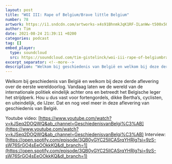 ```yaml
---
layout: post
title: "WOI III: Rape of Belgium/Brave little Belgium"
number: 78
artwork: https://i1.sndcdn.com/artworks-x4s91BhnmkJqK1RF-ILanWw-t500x500.jpg
author: Tim
date: 2021-08-24 21:39:11 +0200
categories: podcast
tag: []
embed_player:
  type: soundcloud
  src: https://soundcloud.com/tim-gistelinck/woi-iii-rape-of-belgiumbrave-little-belgium
excerpt_separator: <!--more-->
description: "Welkom bij geschiedenis van België en welkom bij deze derde aflevering over de eerste wereldoorlog."
---
```

Welkom bij geschiedenis van België en welkom bij deze derde aflevering over de eerste wereldoorlog. Vandaag laten we de wereld van de internationale politiek eindelijk achter ons en betreedt het Belgische leger het strijdperk. Hou u dus vast voor fortengordels, dikke Bertha’s, cyclisten, en uiteindelijk, de IJzer. Dat en nog veel meer in deze aflevering van geschiedenis van België.

Youtube video: [https://www.youtube.com/watch?v=kJSeq2DOQWQ&ab_channel=GeschiedenisvanBelgi%C3%AB](https://www.youtube.com/watch?v=kJSeq2DOQWQ&ab_channel=GeschiedenisvanBelgi%C3%AB)
Interview: [https://open.spotify.com/episode/3QB0yGYC25lICASrqYHRlg?si=9zS-sW76SrGO4sEeOOkkKQ&dl_branch=1](https://open.spotify.com/episode/3QB0yGYC25lICASrqYHRlg?si=9zS-sW76SrGO4sEeOOkkKQ&dl_branch=1)